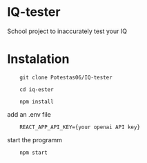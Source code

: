 # IQ-tester
School project to inaccurately test your IQ

# Instalation
```
    git clone Potestas06/IQ-tester

    cd iq-ester

    npm install
```

add an .env file
```
    REACT_APP_API_KEY={your openai API key}
```

start the programm
```
    npm start
```
